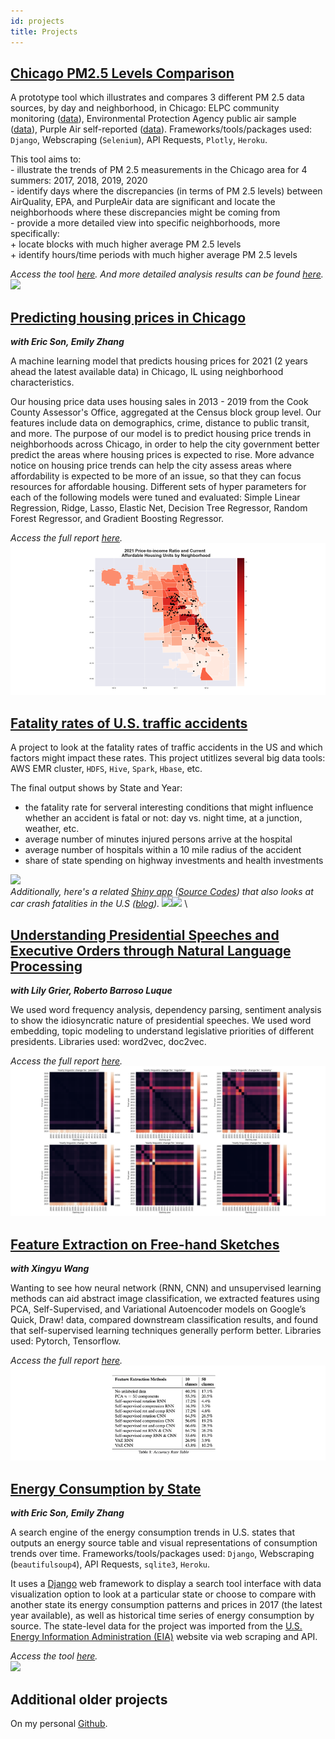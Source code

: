 ```yaml
---
id: projects
title: Projects
---
```



## [Chicago PM2.5 Levels Comparison](https://github.com/dtmlinh/Air-Quality-Tool)

   A prototype tool which illustrates and compares 3 different PM 2.5 data sources, by day and neighborhood, in Chicago: ELPC community monitoring ([data](https://airqualitychicago.org/)), Environmental Protection Agency public air sample ([data](https://aqs.epa.gov/aqsweb/documents/data_api.html)), Purple Air self-reported ([data](https://www2.purpleair.com/)). Frameworks/tools/packages used: `Django`, Webscraping (`Selenium`), API Requests, `Plotly`, `Heroku`.
   
   This tool aims to: \
    - illustrate the trends of PM 2.5 measurements in the Chicago area for 4 summers: 2017, 2018, 2019, 2020 \
    - identify days where the discrepancies (in terms of PM 2.5 levels) between AirQuality, EPA, and PurpleAir data are significant and locate the neighborhoods where these discrepancies might be coming from \
    - provide a more detailed view into specific neighborhoods, more specifically: \
      + locate blocks with much higher average PM 2.5 levels \
      + identify hours/time periods with much higher average PM 2.5 levels 
   
   *Access the tool [here](https://chicago-air-quality.herokuapp.com/). And more detailed analysis results can be found [here](https://dtmlinh.github.io/Linh.Dinh/blog/2020/11/02/blog-post).* \
   ![](assets/air_quality_tool.gif)
    

## [Predicting housing prices in Chicago](https://github.com/ymericson/ml-project) 
   *__with Eric Son, Emily Zhang__*
   
   A machine learning model that predicts housing prices for 2021 (2 years ahead the latest available data) in Chicago, IL using neighborhood characteristics. 
   
   Our housing price data uses housing sales in 2013 - 2019 from the Cook County Assessor's Office, aggregated at the Census block group level. Our features include data on demographics, crime, distance to public transit, and more. The purpose of our model is to predict housing price trends in neighborhoods across Chicago, in order to help the city government better predict the areas where housing prices is expected to rise. More advance notice on housing price trends can help the city assess areas where affordability is expected to be more of an issue, so that they can focus resources for affordable housing. Different sets of hyper parameters for each of the following models were tuned and evaluated: Simple Linear Regression, Ridge, Lasso, Elastic Net, Decision Tree Regressor, Random Forest Regressor, and Gradient Boosting Regressor.
   
   *Access the full report [here](https://dtmlinh.github.io/Linh.Dinh/blog/2020/06/15/blog-post).* \
   ![](assets/Housing_Fig5.png) 
   
    
## [Fatality rates of U.S. traffic accidents](https://github.com/dtmlinh/Traffic-Fatalities-HDFS)

   A project to look at the fatality rates of traffic accidents in the US and which factors might impact these rates. This project utitlizes several big data tools: AWS EMR cluster, `HDFS`, `Hive`, `Spark`, `Hbase`, etc. 
   
   The final output shows by State and Year:
   - the fatality rate for serveral interesting conditions that might influence whether an accident is fatal or not: day vs. night time, at a junction, weather, etc.
   - average number of minutes injured persons arrive at the hospital 
   - average number of hospitals within a 10 mile radius of the accident 
   - share of state spending on highway investments and health investments 
   
   ![](assets/Transportation-Analyses.gif) \
   *Additionally, here's a related [Shiny app](https://dtmlinh.shinyapps.io/car-crash-fatalities-exploration-tool/) ([Source Codes](https://github.com/dtmlinh/Car-Crash-Fatalities-Exploration-Tool)) that also looks at car crash fatalities in the U.S ([blog](https://dtmlinh.github.io/Linh.Dinh/blog/2014/04/10/blog-post)).*
   ![](assets/app1.gif)![](assets/app2.gif) \
   
   
## [Understanding Presidential Speeches and Executive Orders through Natural Language Processing](https://github.com/RobertoBarrosoLuque/ContentAnalysisPresidentialRhetoric) 
   *__with Lily Grier, Roberto Barroso Luque__*
   
   We used word frequency analysis, dependency parsing, sentiment analysis to show the idiosyncratic nature of presidential speeches. We used word embedding, topic modeling to understand legislative priorities of different presidents. Libraries used: word2vec, doc2vec.
   
   *Access the full report [here](https://github.com/RobertoBarrosoLuque/ContentAnalysisPresidentialRhetoric/blob/main/paper_folder/CCA_speeches.pdf).* \
   ![](assets/speeches.png)
    

## [Feature Extraction on Free-hand Sketches](https://github.com/dtmlinh/QuickDraw-Unsupervised-ML)
   *__with Xingyu Wang__*

   Wanting to see how neural network (RNN, CNN) and unsupervised learning methods can aid abstract image classification, we extracted features using PCA, Self-Supervised, and Variational Autoencoder models on Google’s Quick, Draw! data, compared downstream classification results, and found that self-supervised learning techniques generally perform better. Libraries used: Pytorch, Tensorflow.
   
   *Access the full report [here](https://github.com/dtmlinh/QuickDraw-Unsupervised-ML/blob/main/Comparison_of_Feature_Extraction_Methods_on_Free_hand_Sketches.pdf).* \
   ![](assets/sketches.png)
    
    
## [Energy Consumption by State](https://github.com/dtmlinh/Energy-Search-Tool)
   *__with Eric Son, Emily Zhang__*

   A search engine of the energy consumption trends in U.S. states that outputs an energy source table and visual representations of consumption trends over time. Frameworks/tools/packages used: `Django`, Webscraping (`beautifulsoup4`), API Requests, `sqlite3`, `Heroku`. 
   
   It uses a [Django](https://www.djangoproject.com/) web framework to display a search tool interface with data visualization option to look at a particular state or choose to compare with another state its energy consumption patterns and prices in 2017 (the latest year available), as well as historical time series of energy consumption by source. The state-level data for the project was imported from the [U.S. Energy Information Administration (EIA)](https://www.eia.gov/) website via web scraping and API.
   
   *Access the tool [here](https://us-energy-consumption.herokuapp.com/).* \
   ![](assets/state_energy_search.gif)
    

## Additional older projects 

   On my personal [Github](https://github.com/dtmlinh?tab=repositories). 
